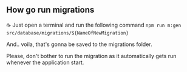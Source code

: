 ## How go run migrations

☕ Just open a terminal and run the following command
`npm run m:gen src/database/migrations/${NameOfNewMigration}`

And.. voila, that's gonna be saved to the migrations folder.

Please, don't bother to run the migration as it automatically gets run whenever the application start.
